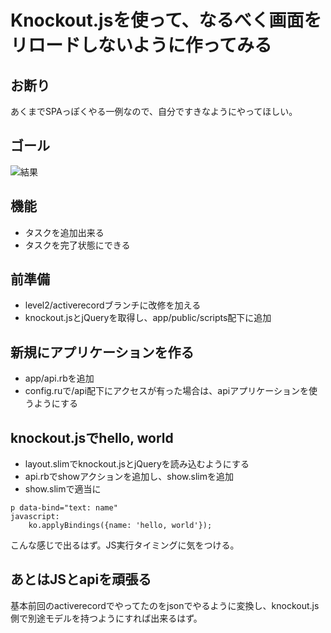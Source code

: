 # Knockout.jsを使って、なるべく画面をリロードしないように作ってみる
## お断り
あくまでSPAっぽくやる一例なので、自分ですきなようにやってほしい。

## ゴール
![結果](http://i.imgur.com/dd4YfFN.png)

## 機能
* タスクを追加出来る
* タスクを完了状態にできる

## 前準備

* level2/activerecordブランチに改修を加える
* knockout.jsとjQueryを取得し、app/public/scripts配下に追加

## 新規にアプリケーションを作る
* app/api.rbを追加
* config.ruで/api配下にアクセスが有った場合は、apiアプリケーションを使うようにする

## knockout.jsでhello, world
* layout.slimでknockout.jsとjQueryを読み込むようにする
* api.rbでshowアクションを追加し、show.slimを追加
* show.slimで適当に

```
p data-bind="text: name"
javascript:
	ko.applyBindings({name: 'hello, world'});
```
こんな感じで出るはず。JS実行タイミングに気をつける。

## あとはJSとapiを頑張る
基本前回のactiverecordでやってたのをjsonでやるように変換し、knockout.js側で別途モデルを持つようにすれば出来るはず。